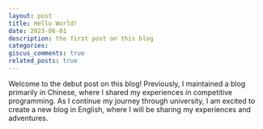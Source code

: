 ```yaml
---
layout: post
title: Hello World!
date: 2023-06-01
description: the first post on this blog
categories:
giscus_comments: true
related_posts: true
---
```


Welcome to the debut post on this blog! Previously, I maintained a blog primarily in Chinese, where I shared my experiences in competitive programming. As I continue my journey through university, I am excited to create a new blog in English, where I will be sharing my experiences and adventures.
